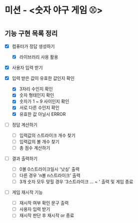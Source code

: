 <!-- @format -->

# 미션 - <숫자 야구 게임 ⚾️>

## 기능 구현 목록 정리

- [x] 컴퓨터가 정답 생성하기

  - [x] 라이브러리 사용 활용

- [x] 사용자 입력 받기

- [x] 입력 받은 값이 유효한 값인지 확인

  - [x] 3자리 수인지 확인
  - [x] 숫자 형태인지 확인
  - [x] 숫자가 1 ~ 9 사이인지 확인
  - [x] 서로 다른 수인지 확인
  - [x] 유효한 값 아닐시 ERROR

- [ ] 정답 계산하기

  - [ ] 입력값의 스트라이크 개수 찾기
  - [ ] 입력값의 볼 개수 찾기
  - [ ] 총 점수 계산하기

- [ ] 결과 출력하기

  - [ ] 0볼 0스트라이크일시 '낫싱' 출력
  - [ ] 다른 경우 'n볼 n스트라이크' 출력
  - [ ] 3개 숫자 모두 맞힐 경우 '3스트라이크 ... ~ ' 출력 및 게임 종료

- [ ] 게임 재시작 기능

  - [ ] 재시작 여부 확인 문구 출력
  - [ ] 사용자 입력 받기
  - [ ] 재시작 판단 후 재시작 or 종료
